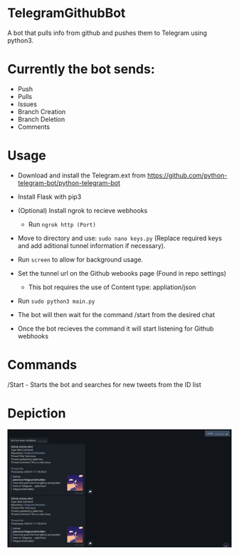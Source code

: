 # TelegramGithubBot
A bot that pulls info from github and pushes them to Telegram using python3.

# Currently the bot sends:
- Push
- Pulls
- Issues
- Branch Creation
- Branch Deletion
- Comments

# Usage 
- Download and install the Telegram.ext from https://github.com/python-telegram-bot/python-telegram-bot

- Install Flask with pip3

- (Optional) Install ngrok to recieve webhooks

  - Run ```ngrok http (Port)```
  
- Move to directory and use: ```sudo nano keys.py``` (Replace required keys and add aditional tunnel information if necessary).

- Run ```screen``` to allow for background usage.

- Set the tunnel url on the Github webooks page (Found in repo settings)

  - This bot requires the use of Content type: appliation/json

- Run ```sudo python3 main.py```

- The bot will then wait for the command /start from the desired chat

- Once the bot recieves the command it will start listening for Github webhooks

# Commands
/Start - Starts the bot and searches for new tweets from the ID list

# Depiction
![alt text](Depiction.png)
